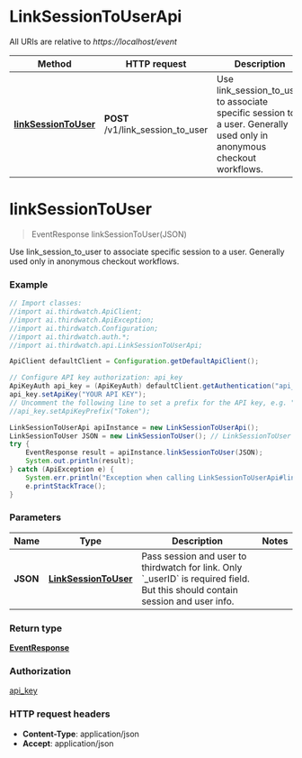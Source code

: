 # LinkSessionToUserApi

All URIs are relative to *https://localhost/event*

Method | HTTP request | Description
------------- | ------------- | -------------
[**linkSessionToUser**](LinkSessionToUserApi.md#linkSessionToUser) | **POST** /v1/link_session_to_user | Use link_session_to_user to associate specific session to a user. Generally used only in anonymous checkout workflows.


<a name="linkSessionToUser"></a>
# **linkSessionToUser**
> EventResponse linkSessionToUser(JSON)

Use link_session_to_user to associate specific session to a user. Generally used only in anonymous checkout workflows.

### Example
```java
// Import classes:
//import ai.thirdwatch.ApiClient;
//import ai.thirdwatch.ApiException;
//import ai.thirdwatch.Configuration;
//import ai.thirdwatch.auth.*;
//import ai.thirdwatch.api.LinkSessionToUserApi;

ApiClient defaultClient = Configuration.getDefaultApiClient();

// Configure API key authorization: api_key
ApiKeyAuth api_key = (ApiKeyAuth) defaultClient.getAuthentication("api_key");
api_key.setApiKey("YOUR API KEY");
// Uncomment the following line to set a prefix for the API key, e.g. "Token" (defaults to null)
//api_key.setApiKeyPrefix("Token");

LinkSessionToUserApi apiInstance = new LinkSessionToUserApi();
LinkSessionToUser JSON = new LinkSessionToUser(); // LinkSessionToUser | Pass session and user to thirdwatch for link. Only `_userID` is required field. But this should contain session and user info.
try {
    EventResponse result = apiInstance.linkSessionToUser(JSON);
    System.out.println(result);
} catch (ApiException e) {
    System.err.println("Exception when calling LinkSessionToUserApi#linkSessionToUser");
    e.printStackTrace();
}
```

### Parameters

Name | Type | Description  | Notes
------------- | ------------- | ------------- | -------------
 **JSON** | [**LinkSessionToUser**](LinkSessionToUser.md)| Pass session and user to thirdwatch for link. Only &#x60;_userID&#x60; is required field. But this should contain session and user info. |

### Return type

[**EventResponse**](EventResponse.md)

### Authorization

[api_key](../README.md#api_key)

### HTTP request headers

 - **Content-Type**: application/json
 - **Accept**: application/json


